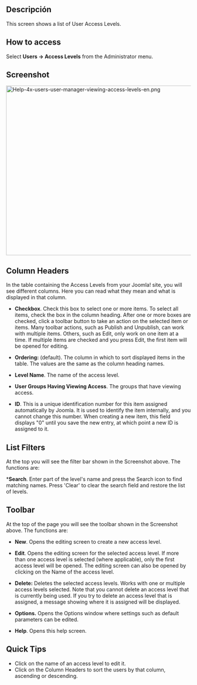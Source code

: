 <!-- Filename: Help4.x:Users:_Viewing_Access_Levels / Display title: Usuarios: Visualización de niveles de acceso -->

## Descripción

This screen shows a list of User Access Levels.

## How to access

Select **Users → Access Levels** from the Administrator menu.

## Screenshot

<img
src="https://docs.joomla.org/images/thumb/b/b2/Help-4x-users-user-manager-viewing-access-levels-en.png/800px-Help-4x-users-user-manager-viewing-access-levels-en.png"
decoding="async"
srcset="https://docs.joomla.org/images/b/b2/Help-4x-users-user-manager-viewing-access-levels-en.png 1.5x"
data-file-width="1007" data-file-height="583" width="800" height="463"
alt="Help-4x-users-user-manager-viewing-access-levels-en.png" />

## Column Headers

In the table containing the Access Levels from your Joomla! site, you
will see different columns. Here you can read what they mean and what is
displayed in that column.

- **Checkbox**. Check this box to select one or more items. To select
  all items, check the box in the column heading. After one or more
  boxes are checked, click a toolbar button to take an action on the
  selected item or items. Many toolbar actions, such as Publish and
  Unpublish, can work with multiple items. Others, such as Edit, only
  work on one item at a time. If multiple items are checked and you
  press Edit, the first item will be opened for editing.

- **Ordering:** (default). The column in which to sort displayed items
  in the table. The values are the same as the column heading names.
- **Level Name**. The name of the access level.
- **User Groups Having Viewing Access**. The groups that have viewing
  access.

- **ID**. This is a unique identification number for this item assigned
  automatically by Joomla. It is used to identify the item internally,
  and you cannot change this number. When creating a new item, this
  field displays "0" until you save the new entry, at which point a new
  ID is assigned to it.

## List Filters

At the top you will see the filter bar shown in the Screenshot above.
The functions are:

\***Search**. Enter part of the level's name and press the Search icon
to find matching names. Press 'Clear' to clear the search field and
restore the list of levels.

## Toolbar

At the top of the page you will see the toolbar shown in the
Screenshot above. The functions are:

- **New**. Opens the editing screen to create a new access level.

- **Edit**. Opens the editing screen for the selected access level. If
  more than one access level is selected (where applicable), only the
  first access level will be opened. The editing screen can also be
  opened by clicking on the Name of the access level.

- **Delete:** Deletes the selected access levels. Works with one or
  multiple access levels selected. Note that you cannot delete an access
  level that is currently being used. If you try to delete an access
  level that is assigned, a message showing where it is assigned will be
  displayed.

- **Options.** Opens the Options window where settings such as default
  parameters can be edited.

- **Help**. Opens this help screen.

## Quick Tips

- Click on the name of an access level to edit it.
- Click on the Column
Headers to sort the users by that column, ascending or descending.
